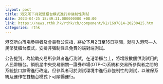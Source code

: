 ```yaml
---
layout: post
title: 港交所下月就雙櫃台模式進行非强制性測試
date: 2023-04-25 18:49:31.000000000 +08:00
link: https://news.rthk.hk/rthk/ch/component/k2/1697814-20230425.htm
categories: rthk
---
```


港交所向市場參與者及會員發公告指，將於下月2日至16日期間，就引入港幣—人民幣雙櫃台模式，安排非强制性且免費的端對端測試。

公告提到，為協助交易所參與者進行測試，在港幣櫃台上，將增設數個供測試用的人民幣櫃台。領航星中央交易網關—證券市場(OTP-C)系統和交易所參與者之間的系統接口無需進行改造，但參與者可於測試環境中進行非強制性的測試，以確保系統及運作在雙櫃台模式下可順暢運行。
